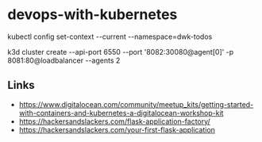 # devops-with-kubernetes


kubectl config set-context --current --namespace=dwk-todos

k3d cluster create --api-port 6550 --port '8082:30080@agent[0]' -p 8081:80@loadbalancer --agents 2


## Links
- https://www.digitalocean.com/community/meetup_kits/getting-started-with-containers-and-kubernetes-a-digitalocean-workshop-kit
- https://hackersandslackers.com/flask-application-factory/
- https://hackersandslackers.com/your-first-flask-application